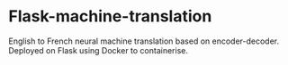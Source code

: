 # Flask-machine-translation

English to French neural machine translation based on encoder-decoder. Deployed on Flask using Docker to containerise.
